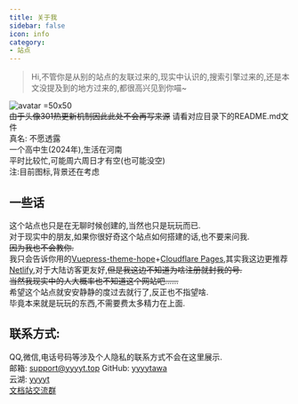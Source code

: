 ```yaml
---
title: 关于我
sidebar: false
icon: info
category:
- 站点
---
```


> Hi,不管你是从别的站点的友联过来的,现实中认识的,搜索引擎过来的,还是本文没提及到的地方过来的,都很高兴见到你喵\~  

![avatar =50x50](https://img.yyyyt.top/avatar/avatar)  
~~由于头像301热更新机制因此此处不会再写来源~~ 请看对应目录下的README.md文件  
真名: 不愿透露  
一个高中生(2024年),生活在河南  
平时比较忙,可能周六周日才有空(也可能没空)  
注:目前图标,背景还在考虑  

## 一些话  

这个站点也只是在无聊时候创建的,当然也只是玩玩而已.  
对于现实中的朋友,如果你很好奇这个站点如何搭建的话,也不要来问我.  
~~因为我也不会教你.~~  
我只会告诉你用的[Vuepress-theme-hope](https://theme-hope.vuejs.press/zh/)+[Cloudflare Pages](https://www.cloudflare.com/developer-platform/products/pages/),其实我这边更推荐[Netlify](https://www.netlify.com/),对于大陆访客更友好,~~但是我这边不知道为啥注册就封我的号.~~  
~~当然我现实中的人大概率也不知道这个网站吧......~~  
希望这个站点就安安静静的度过去就行了,反正也不指望啥.  
毕竟本来就是玩玩的东西,不需要费太多精力在上面.    

## 联系方式:  
QQ,微信,电话号码等涉及个人隐私的联系方式不会在这里展示.  
邮箱: [support@yyyyt.top](mailto:support@yyyyt.top)<Badge text="不常看" type="warning"/>
GitHub: [yyyytawa](https://github.com/yyyytawa)<Badge text="有通知会看" type="note"/>  
云湖: [yyyyt](https://www.yhchat.com/user/homepage/7354488)<Badge text="没事勿扰" type="danger"/>  
[文档站交流群](https://yhfx.jwznb.com/share?key=AzLufUpeqlvP&ts=1726939457)<Badge text="不推荐" type="note"/>  